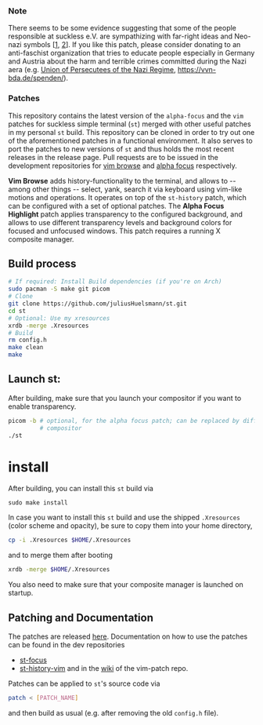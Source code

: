 ### Note
There seems to be some evidence suggesting that some of the people responsible at suckless e.V. are sympathizing with far-right ideas and Neo-nazi symbols [[1](https://twitter.com/pid_eins/status/1113738769289625602?lang=en), [2](https://chaos.social/@raichoo/101880564196043164)]. If you like this patch, please consider donating to an anti-faschist organization that tries to educate people especially in Germany and Austria about the harm and terrible crimes committed during the Nazi aera (e.g. [Union of Persecutees of the Nazi Regime](https://en.wikipedia.org/wiki/Union_of_Persecutees_of_the_Nazi_Regime), https://vvn-bda.de/spenden/).

### Patches
This repository contains the latest version of the `alpha-focus` and the `vim`
patches for suckless simple terminal (`st`) merged with other useful patches 
in my personal `st` build.
This repository can be cloned in order to try out one of the aforementioned
patches in a functional environment. It also serves to port the patches to
new versions of `st` and thus holds the most recent releases in the release
page. Pull requests are to be issued in the development repositories for 
[vim browse](https://github.com/juliusHuelsmann/st-history-vim) and
[alpha focus](https://github.com/juliusHuelsmann/st-focus) respectively.

**Vim Browse** adds history-functionality to the terminal, and allows to -- among
other things -- select, yank, search it via keyboard using vim-like motions and
operations. It operates on top of the `st-history` patch, which can be
configured with a set of optional patches.
The **Alpha Focus Highlight** patch applies transparency to the configured 
background, and allows to use different transparency levels and background 
colors for focused and unfocused windows. 
This patch requires a running X composite manager.

## Build process

```bash
# If required: Install Build dependencies (if you're on Arch)
sudo pacman -S make git picom
# Clone
git clone https://github.com/juliusHuelsmann/st.git
cd st
# Optional: Use my xresources 
xrdb -merge .Xresources
# Build
rm config.h
make clean
make
```

## Launch st:
After building, make sure that you launch your compositor if you want to enable
transparency.
```bash
picom -b # optional, for the alpha focus patch; can be replaced by different
         # compositor
./st
```

# install
After building, you can install this `st` build via
```
sudo make install
```

In case you want to install this `st` build and use the shipped `.Xresources` 
(color scheme and opacity), be sure to copy  them into your home directory,
```bash
cp -i .Xresources $HOME/.Xresources
```
and to merge them after booting
```bash
xrdb -merge $HOME/.Xresources
```

You also need to make sure that your composite manager is launched on startup.

## Patching and Documentation
The patches are released [here](https://github.com/juliusHuelsmann/st/releases).
Documentation on how to use the patches can be found in the dev repositories
-  [st-focus](https://github.com/juliusHuelsmann/st-focus)
-  [st-history-vim](https://github.com/juliusHuelsmann/st-history-vim)
and in the [wiki](https://github.com/juliusHuelsmann/st-history-vim/wiki/Vim-browse-manual) of the vim-patch repo.

Patches can be applied to `st`'s source code via
```bash
patch < [PATCH_NAME]
```
and then build as usual (e.g. after removing the old `config.h` file).


